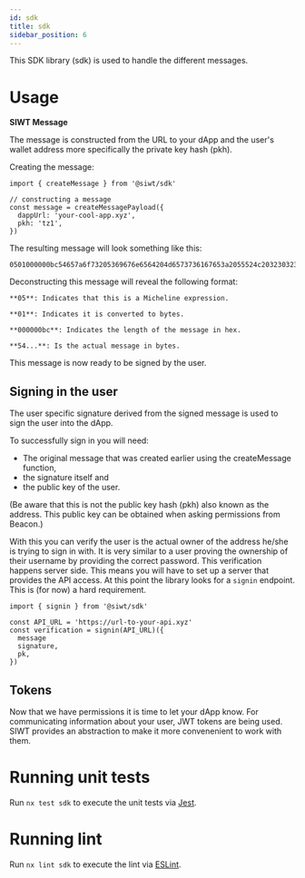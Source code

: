 ```yaml
---
id: sdk
title: sdk
sidebar_position: 6
---
```


This SDK library (sdk) is used to handle the different messages.

# Usage

**SIWT Message**

The message is constructed from the URL to your dApp and the user's wallet address more specifically the private key hash (pkh).

Creating the message:

```
import { createMessage } from '@siwt/sdk'

// constructing a message
const message = createMessagePayload({
  dappUrl: 'your-cool-app.xyz',
  pkh: 'tz1',
})
```

The resulting message will look something like this:

```
0501000000bc54657a6f73205369676e6564204d6573736167653a2055524c20323032322d30342d32385430383a34383a33332e3636345a2055524c20776f756c64206c696b6520796f7520746f207369676e20696e207769746820504b482e200a2020
```

Deconstructing this message will reveal the following format:

```
**05**: Indicates that this is a Micheline expression.

**01**: Indicates it is converted to bytes.

**000000bc**: Indicates the length of the message in hex.

**54...**: Is the actual message in bytes.
```

This message is now ready to be signed by the user.

## Signing in the user

The user specific signature derived from the signed message is used to sign the user into the dApp.

To successfully sign in you will need:

- The original message that was created earlier using the createMessage function,
- the signature itself and
- the public key of the user.

(Be aware that this is not the public key hash (pkh) also known as the address. This public key can be obtained when asking permissions from Beacon.)

With this you can verify the user is the actual owner of the address he/she is trying to sign in with. It is very similar to a user proving the ownership of their username by providing the correct password. This verification happens server side. This means you will have to set up a server that provides the API access. At this point the library looks for a `signin` endpoint. This is (for now) a hard requirement.

```
import { signin } from '@siwt/sdk'

const API_URL = 'https://url-to-your-api.xyz'
const verification = signin(API_URL)({
  message
  signature,
  pk,
})
```

## Tokens

Now that we have permissions it is time to let your dApp know. For communicating information about your user, JWT tokens are being used. SIWT provides an abstraction to make it more convenenient to work with them.

# Running unit tests

Run `nx test sdk` to execute the unit tests via [Jest](https://jestjs.io).

# Running lint

Run `nx lint sdk` to execute the lint via [ESLint](https://eslint.org/).
